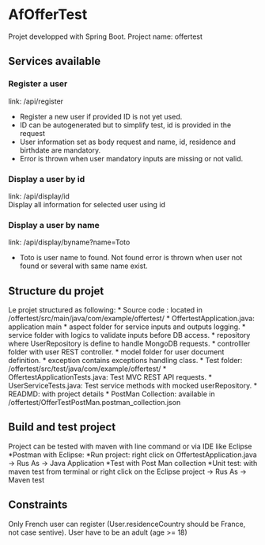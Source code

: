 # AfOfferTest

Projet developped with Spring Boot.
Project name: offertest

## Services available
### Register a user
link: /api/register  
* Register a new user if provided ID is not yet used.  
* ID can be autogenerated but to simplify test, id is provided in the request  
* User information set as body request and name, id, residence and birthdate are mandatory.  
* Error is thrown when user mandatory inputs are missing or not valid.  

### Display a user by id
link: /api/display/id  
Display all information for selected user using id 

### Display a user by name
link: /api/display/byname?name=Toto  
* Toto is user name to found. Not found error is thrown when user not found or several with same name exist.

## Structure du projet 
Le projet structured as following:
    * Source code : located in /offertest/src/main/java/com/example/offertest/
		* OffertestApplication.java: application main
        * aspect folder for service inputs and outputs logging.
        * service folder with logics to validate inputs before DB access.
        * repository where UserRepository is define to handle MongoDB requests.
		* controlller folder with user REST controller.
		* model folder for user document definition.
		* exception contains exceptions handling class.
	* Test folder: /offertest/src/test/java/com/example/offertest/
		* OffertestApplicationTests.java: Test MVC REST API requests.
		* UserServiceTests.java: Test service methods with mocked userRepository.
    * READMD: with project details
    * PostMan Collection: available in /offertest/OfferTestPostMan.postman_collection.json

## Build and test project
Project can be tested with maven with line command or via IDE like Eclipse
	*Postman with Eclipse:
		*Run project: right click on OffertestApplication.java -> Rus As -> Java Application
		*Test with Post Man collection
	*Unit test: with maven test from terminal or right click on the Eclipse project -> Rus As -> Maven test

## Constraints
Only French user can register (User.residenceCountry should be France, not case sentive).
User have to be an adult (age >= 18)
